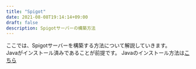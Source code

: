 ```yaml
---
title: "Spigot"
date: 2021-08-08T19:14:14+09:00
draft: false
description: Spigotサーバーの構築方法
---
```


ここでは、Spigotサーバーを構築する方法について解説していきます。  
Javaがインストール済みであることが前提です。
Javaのインストール方法は[こちら](/docs/java/)
